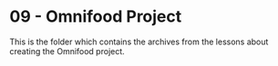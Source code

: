# 09 - Omnifood Project

This is the folder which contains the archives from the lessons about creating the Omnifood project.
